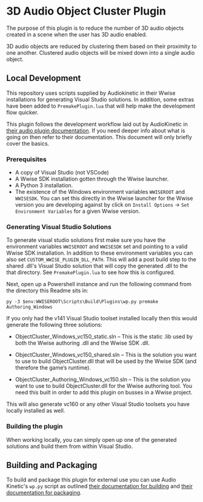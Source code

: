 # 3D Audio Object Cluster Plugin
The purpose of this plugin is to reduce the number of 3D audio objects created in a scene when the user has 3D audio enabled.

3D audio objects are reduced by clustering them based on their proximity to one another. Clustered audio objects will be mixed down into a single audio object. 

## Local Development

This repository uses scripts supplied by Audiokinetic in their Wwise installations for generating Visual Studio solutions. In addition, some extras have been added to `PremakePlugin.lua` that will help make the development flow quicker.

This plugin follows the development workflow laid out by AudioKinetic in [their audio plugin documentation](https://www.audiokinetic.com/en/library/edge/?source=SDK&id=effectplugin_tools.html). If you need deeper info about what is going on then refer to their documentation. This document will only briefly cover the basics.

### Prerequisites
* A copy of Visual Studio (not VSCode)
* A Wwise SDK installation gotten through the Wwise launcher.
* A Python 3 installation.
* The existence of the Windows environment variables `WWISEROOT` and `WWISESDK`. You can set this directly in the Wwise launcher for the Wwise version you are developing against by click on `Install Options` -> `Set Environment Variables` for a given Wwise version.

### Generating Visual Studio Solutions
To generate visual studio solutions first make sure you have the environment variables `WWISEROOT` and `WWISESDK` set and pointing to a valid Wwise SDK installation. In addition to these environment variables you can also set `CUSTOM_WWISE_PLUGIN_DLL_PATH`. This will add a post build step to the shared .dll's Visual Studio solution that will copy the generated .dll to the that directory. See `PremakePlugin.lua` to see how this is configured.

Next, open up a Powershell instance and run the following command from the directory this Readme sits in:

```
py -3 $env:WWISEROOT\Scripts\Build\Plugins\wp.py premake Authoring_Windows
```
If you only had the v141 Visual Studio toolset installed locally then this would generate the following three solutions:
* ObjectCluster_Windows_vc150_static.sln – This is the static .lib used by both the Wwise authoring .dll and the Wwise SDK .dll. 

* ObjectCluster_Windows_vc150_shared.sln – This is the solution you want to use to build ObjectCluster.dll that will be used by the Wwise SDK (and therefore the game’s runtime).

* ObjectCluster_Authoring_Windows_vc150.sln – This is the solution you want to use to build ObjectCluster.dll for the Wwise authoring tool. You need this built in order to add this plugin on busses in a Wwise project.

This will also generate vc160 or any other Visual Studio toolsets you have locally installed as well. 

### Building the plugin
When working locally, you can simply open up one of the generated solutions and build them from within Visual Studio.

## Building and Packaging

To build and package this plugin for external use you can use Audio Kinetic's `wp.py` script as outlined [their documentation for building](https://www.audiokinetic.com/en/library/edge/?source=SDK&id=effectplugin_tools_building.html) and [their documentation for packaging](https://www.audiokinetic.com/en/library/edge/?source=SDK&id=effectplugin_tools_packaging.html).
